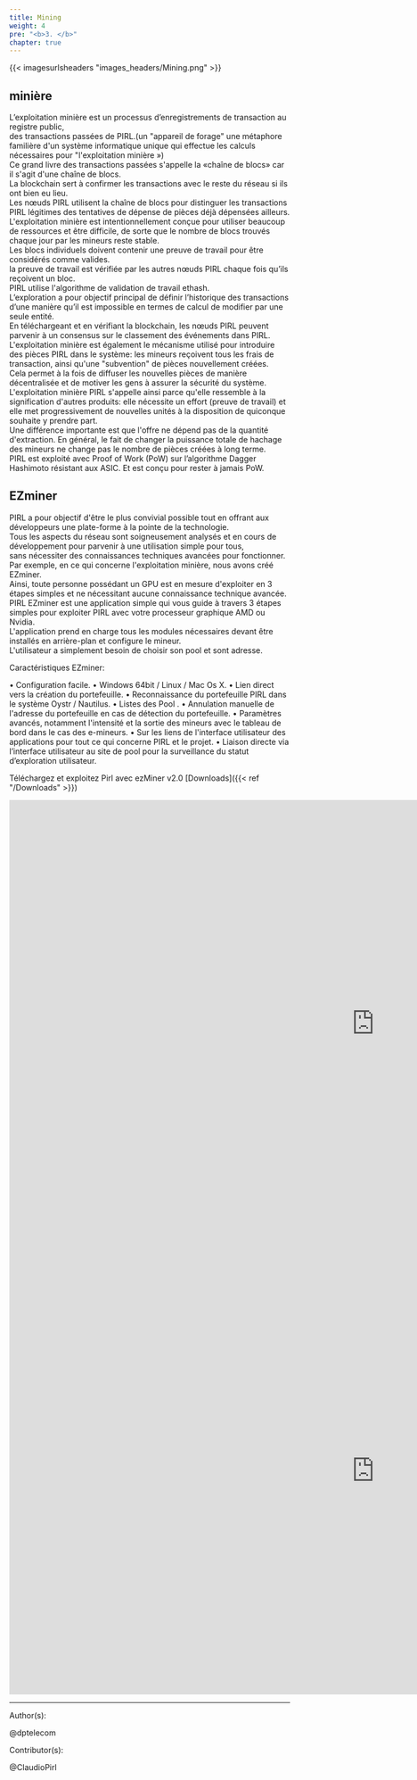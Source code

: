```yaml
---
title: Mining
weight: 4
pre: "<b>3. </b>"
chapter: true
---
```

{{< imagesurlsheaders "images_headers/Mining.png" >}}


## minière


L’exploitation minière est un processus d’enregistrements de transaction au registre public,  
des transactions passées de PIRL.(un "appareil de forage" une métaphore familière d'un système informatique unique qui effectue les calculs nécessaires pour "l'exploitation minière »)  
Ce grand livre des transactions passées s'appelle la «chaîne de blocs» car il s'agit d'une chaîne de blocs.  
La blockchain sert à confirmer les transactions avec le reste du réseau si ils ont bien eu lieu.   
Les nœuds PIRL utilisent la chaîne de blocs pour distinguer les transactions PIRL légitimes des tentatives de dépense de pièces déjà dépensées ailleurs.  
L'exploitation minière est intentionnellement conçue pour utiliser beaucoup de ressources et être difficile, de sorte que le nombre de blocs trouvés chaque jour par les mineurs reste stable.  
Les blocs individuels doivent contenir une preuve de travail pour être considérés comme valides.  
la preuve de travail est vérifiée par les autres nœuds PIRL chaque fois qu’ils reçoivent un bloc.  
PIRL utilise l'algorithme de validation de travail ethash.  
L’exploration a pour objectif principal de définir l’historique des transactions d’une manière qu’il est impossible en termes de calcul de modifier par une seule entité.  
En téléchargeant et en vérifiant la blockchain, les nœuds PIRL peuvent parvenir à un consensus sur le classement des événements dans PIRL.  
L'exploitation minière est également le mécanisme utilisé pour introduire des pièces PIRL dans le système: les mineurs reçoivent tous les frais de transaction, ainsi qu'une "subvention" de pièces nouvellement créées.  
Cela permet à la fois de diffuser les nouvelles pièces de manière décentralisée et de motiver les gens à assurer la sécurité du système.  
L'exploitation minière PIRL s'appelle ainsi parce qu'elle ressemble à la signification d'autres produits: elle nécessite un effort (preuve de travail) et elle met progressivement de nouvelles unités à la disposition de quiconque souhaite y prendre part.  
Une différence importante est que l'offre ne dépend pas de la quantité d'extraction. En général, le fait de changer la puissance totale de hachage des mineurs ne change pas le nombre de pièces créées à long terme.  
PIRL est exploité avec Proof of Work (PoW) sur l’algorithme Dagger Hashimoto résistant aux ASIC. Et est conçu pour rester à jamais PoW.  


## EZminer

PIRL a pour objectif d'être le plus convivial possible tout en offrant aux développeurs une plate-forme à la pointe de la technologie.  
Tous les aspects du réseau sont soigneusement analysés et en cours de développement pour parvenir à une utilisation simple pour tous,  
sans nécessiter des connaissances techniques avancées pour fonctionner.  
Par exemple, en ce qui concerne l'exploitation minière, nous avons créé EZminer.  
Ainsi, toute personne possédant un GPU est en mesure d'exploiter en 3 étapes simples et ne nécessitant aucune connaissance technique avancée.  
PIRL EZminer est une application simple qui vous guide à travers 3 étapes simples pour exploiter PIRL avec votre processeur graphique AMD ou Nvidia.  
L'application prend en charge tous les modules nécessaires devant être installés en arrière-plan et configure le mineur.  
L'utilisateur a simplement besoin de choisir son pool et sont adresse.  

Caractéristiques EZminer:  


• Configuration facile.
• Windows 64bit / Linux / Mac Os X.
• Lien direct vers la création du portefeuille.
• Reconnaissance du portefeuille PIRL dans le système Oystr / Nautilus.
• Listes des Pool .
• Annulation manuelle de l'adresse du portefeuille en cas de détection du portefeuille.
• Paramètres avancés, notamment l'intensité et la sortie des mineurs avec le tableau de bord dans le cas des e-mineurs.
• Sur les liens de l'interface utilisateur des applications pour tout ce qui concerne PIRL et le projet.
• Liaison directe via l’interface utilisateur au site de pool pour la surveillance du statut d’exploration utilisateur.




Téléchargez et exploitez Pirl avec ezMiner v2.0 [Downloads]({{< ref "/Downloads" >}})







<iframe width="1309" height="802" src="https://www.youtube.com/embed/PhXsLhLuQE8" frameborder="0" allow="autoplay; encrypted-media" allowfullscreen></iframe>


<iframe width="1309" height="802" src="https://www.youtube.com/embed/N0M1ssDD6QI" frameborder="0" allow="autoplay; encrypted-media" allowfullscreen></iframe>


---
Author(s):

@dptelecom

Contributor(s):  

@ClaudioPirl  
